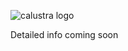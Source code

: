 

![calustra logo](https://calustra.afialapis.com/assets/images/logo/calustra_name.png)


Detailed info coming soon


